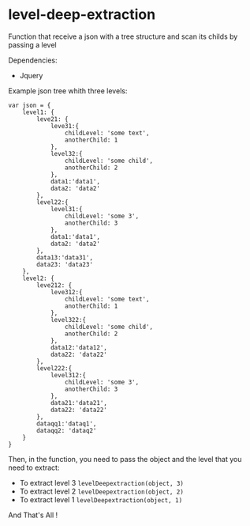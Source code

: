 # level-deep-extraction
Function that receive a json with a tree structure and scan its childs by passing a level

Dependencies:
- Jquery

Example json tree whith three levels:
```
var json = {
	level1: {
		leve21: {
			leve31:{
				childLevel: 'some text',
				anotherChild: 1
			},
			level32:{
				childLevel: 'some child',
				anotherChild: 2
			},
			data1:'data1',
			data2: 'data2'
		},
		level22:{
			level31:{
				childLevel: 'some 3',
				anotherChild: 3
			},
			data1:'data1',
			data2: 'data2'
		},
		data13:'data31',
		data23: 'data23'
	},
	level2: {
		leve212: {
			leve312:{
				childLevel: 'some text',
				anotherChild: 1
			},
			level322:{
				childLevel: 'some child',
				anotherChild: 2
			},
			data12:'data12',
			data22: 'data22'
		},
		level222:{
			level312:{
				childLevel: 'some 3',
				anotherChild: 3
			},
			data21:'data21',
			data22: 'data22'
		},
		dataqq1:'dataq1',
		dataqq2: 'dataq2'
	}
}
```

Then, in the function, you need to pass the object and the level that you need to extract:
- To extract level 3 `levelDeepextraction(object, 3)`
- To extract level 2 `levelDeepextraction(object, 2)`
- To extract level 1 `levelDeepextraction(object, 1)`


And That's All !
